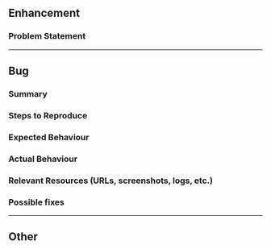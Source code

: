 ## Enhancement

### Problem Statement

<!-- Brief description of the problem this feature aims to address -->

---

## Bug

### Summary

<!--
Summarize the bug encountered concisely
Include a clear statement of the impact this bug is understood to have
-->

### Steps to Reproduce

<!--
How one can reproduce the issue? - very important
-->

### Expected Behaviour

<!--
What you should see instead?
-->

### Actual Behaviour

<!--
What actually happens?
-->

### Relevant Resources (URLs, screenshots, logs, etc.)

<!--
Paste any relevant URLs as bullet lists prefixed with dashes (-)
Paste any log extracts as formatted console output (surrounded with ```), e.g.

```
PASTE CODE HERE
```

This keeps things easier to read for everyone and everyone will like you more as a result :-)
-->

### Possible fixes

<!--
If you can, direct link to the line of code that might be responsible for the problem
-->

---

## Other

<!--

- If you can determine Enhancement or Bug now, assign a label and use the corresponding template above.
- If the issue is both Enhancement and Bug, consider if you can separate the issue into two. If you still think it's both then use both templates above.
- If you really don't know, then use some of the relevant bits from the above templates.

-->
